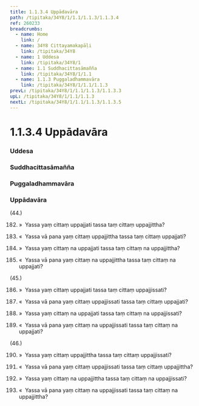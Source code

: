 ```yaml
---
title: 1.1.3.4 Uppādavāra
path: /tipitaka/34Y8/1/1.1/1.1.3/1.1.3.4
ref: 260233
breadcrumbs:
  - name: Home
    link: /
  - name: 34Y8 Cittayamakapāḷi
    link: /tipitaka/34Y8
  - name: 1 Uddesa
    link: /tipitaka/34Y8/1
  - name: 1.1 Suddhacittasāmañña
    link: /tipitaka/34Y8/1/1.1
  - name: 1.1.3 Puggaladhammavāra
    link: /tipitaka/34Y8/1/1.1/1.1.3
prevL: /tipitaka/34Y8/1/1.1/1.1.3/1.1.3.3
upL: /tipitaka/34Y8/1/1.1/1.1.3
nextL: /tipitaka/34Y8/1/1.1/1.1.3/1.1.3.5
---
```


# 1.1.3.4 Uppādavāra

### Uddesa

### Suddhacittasāmañña

### Puggaladhammavāra

### Uppādavāra

(44.)

182. »  Yassa yaṃ cittaṃ uppajjati tassa taṃ cittaṃ uppajjittha?

183. «  Yassa vā pana yaṃ cittaṃ uppajjittha tassa taṃ cittaṃ uppajjati?

184. »  Yassa yaṃ cittaṃ na uppajjati tassa taṃ cittaṃ na uppajjittha?

185. «  Yassa vā pana yaṃ cittaṃ na uppajjittha tassa taṃ cittaṃ na uppajjati?

(45.)

186. »  Yassa yaṃ cittaṃ uppajjati tassa taṃ cittaṃ uppajjissati?

187. «  Yassa vā pana yaṃ cittaṃ uppajjissati tassa taṃ cittaṃ uppajjati?

188. »  Yassa yaṃ cittaṃ na uppajjati tassa taṃ cittaṃ na uppajjissati?

189. «  Yassa vā pana yaṃ cittaṃ na uppajjissati tassa taṃ cittaṃ na uppajjati?

(46.)

190. »  Yassa yaṃ cittaṃ uppajjittha tassa taṃ cittaṃ uppajjissati?

191. «  Yassa vā pana yaṃ cittaṃ uppajjissati tassa taṃ cittaṃ uppajjittha?

192. »  Yassa yaṃ cittaṃ na uppajjittha tassa taṃ cittaṃ na uppajjissati?

193. «  Yassa vā pana yaṃ cittaṃ na uppajjissati tassa taṃ cittaṃ na uppajjittha?


